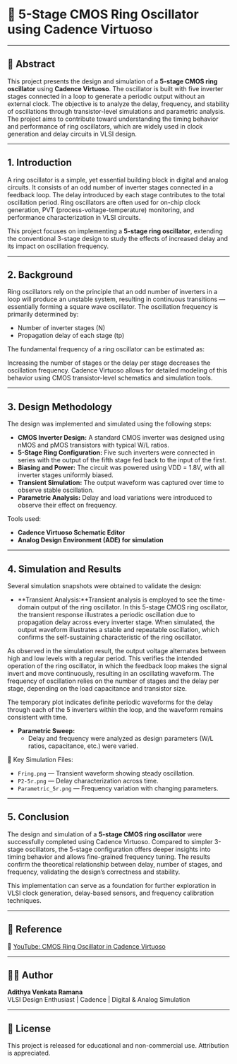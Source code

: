 # 🔁 5-Stage CMOS Ring Oscillator using Cadence Virtuoso

---

## 🧾 Abstract

This project presents the design and simulation of a **5-stage CMOS ring oscillator** using **Cadence Virtuoso**. The oscillator is built with five inverter stages connected in a loop to generate a periodic output without an external clock. The objective is to analyze the delay, frequency, and stability of oscillations through transistor-level simulations and parametric analysis. The project aims to contribute toward understanding the timing behavior and performance of ring oscillators, which are widely used in clock generation and delay circuits in VLSI design.

---

## 1. Introduction

A ring oscillator is a simple, yet essential building block in digital and analog circuits. It consists of an odd number of inverter stages connected in a feedback loop. The delay introduced by each stage contributes to the total oscillation period. Ring oscillators are often used for on-chip clock generation, PVT (process-voltage-temperature) monitoring, and performance characterization in VLSI circuits.

This project focuses on implementing a **5-stage ring oscillator**, extending the conventional 3-stage design to study the effects of increased delay and its impact on oscillation frequency.

---

## 2. Background

Ring oscillators rely on the principle that an odd number of inverters in a loop will produce an unstable system, resulting in continuous transitions — essentially forming a square wave oscillator. The oscillation frequency is primarily determined by:

- Number of inverter stages (N)
- Propagation delay of each stage (tp)

The fundamental frequency of a ring oscillator can be estimated as:


Increasing the number of stages or the delay per stage decreases the oscillation frequency. Cadence Virtuoso allows for detailed modeling of this behavior using CMOS transistor-level schematics and simulation tools.

---

## 3. Design Methodology

The design was implemented and simulated using the following steps:

- **CMOS Inverter Design:** A standard CMOS inverter was designed using nMOS and pMOS transistors with typical W/L ratios.
- **5-Stage Ring Configuration:** Five such inverters were connected in series with the output of the fifth stage fed back to the input of the first.
- **Biasing and Power:** The circuit was powered using VDD = 1.8V, with all inverter stages uniformly biased.
- **Transient Simulation:** The output waveform was captured over time to observe stable oscillation.
- **Parametric Analysis:** Delay and load variations were introduced to observe their effect on frequency.

Tools used:
- **Cadence Virtuoso Schematic Editor**
- **Analog Design Environment (ADE) for simulation**

---

## 4. Simulation and Results

Several simulation snapshots were obtained to validate the design:

- **Transient Analysis:**Transient analysis is employed to see the time-domain output of the ring oscillator. In this 5-stage CMOS ring oscillator, the transient response illustrates a periodic oscillation due to propagation delay across every inverter stage. When simulated, the output waveform illustrates a stable and repeatable oscillation, which confirms the self-sustaining characteristic of the ring oscillator.

As observed in the simulation result, the output voltage alternates between high and low levels with a regular period. This verifies the intended operation of the ring oscillator, in which the feedback loop makes the signal invert and move continuously, resulting in an oscillating waveform. The frequency of oscillation relies on the number of stages and the delay per stage, depending on the load capacitance and transistor size.

The temporary plot indicates definite periodic waveforms for the delay through each of the 5 inverters within the loop, and the waveform remains consistent with time.
- **Parametric Sweep:**
  - Delay and frequency were analyzed as design parameters (W/L ratios, capacitance, etc.) were varied.

📂 Key Simulation Files:
- `Fring.png` — Transient waveform showing steady oscillation.
- `P2-5r.png` — Delay characterization across time.
- `Parametric_5r.png` — Frequency variation with changing parameters.

---

## 5. Conclusion

The design and simulation of a **5-stage CMOS ring oscillator** were successfully completed using Cadence Virtuoso. Compared to simpler 3-stage oscillators, the 5-stage configuration offers deeper insights into timing behavior and allows fine-grained frequency tuning. The results confirm the theoretical relationship between delay, number of stages, and frequency, validating the design’s correctness and stability.

This implementation can serve as a foundation for further exploration in VLSI clock generation, delay-based sensors, and frequency calibration techniques.

---

## 📌 Reference

🎥 [YouTube: CMOS Ring Oscillator in Cadence Virtuoso](https://youtu.be/t5emusIwI70?si=rJy2WCOhYKEpj8B4)

---

## 👨‍💻 Author

**Adithya Venkata Ramana**  
VLSI Design Enthusiast | Cadence | Digital & Analog Simulation

---

## 📜 License

This project is released for educational and non-commercial use. Attribution is appreciated.
